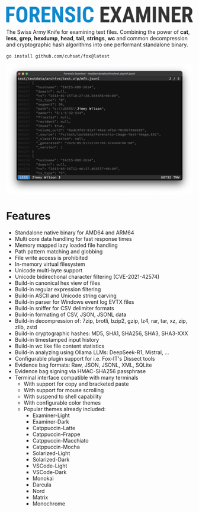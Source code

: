 ![](assets/title.png "Forensic Examiner")

The Swiss Army Knife for examining text files. Combining the power of **cat**, **less**, **grep**, **hexdump**, **head**, **tail**, **strings**, **wc** and common decompression and cryptographic hash algorithms into one performant standalone binary.

```console
go install github.com/cuhsat/fox@latest
```

![](assets/screen.png "Screenshot")

# Features
* Standalone native binary for AMD64 and ARM64
* Multi core data handling for fast response times
* Memory mapped lazy loaded file handling
* Path pattern matching and globbing
* File write access is prohibited
* In-memory virtual filesystem
* Unicode multi-byte support
* Unicode bidirectional character filtering (CVE-2021-42574)
* Build-in canonical hex view of files
* Build-in regular expression filtering
* Build-in ASCII and Unicode string carving
* Build-in parser for Windows event log EVTX files
* Build-in sniffer for CSV delimiter formats
* Build-in formating of CSV, JSON, JSONL data
* Build-in decompression of: 7zip, brotli, bzip2, gzip, lz4, rar, tar, xz, zip, zlib, zstd
* Build-in cryptographic hashes: MD5, SHA1, SHA256, SHA3, SHA3-XXX
* Build-in timestamped input history
* Build-in wc like file content statistics
* Build-in analyzing using Ollama LLMs: DeepSeek-R1, Mistral, ...
* Configurable plugin support for i.e. Fox-IT's Dissect tools
* Evidence bag formats: Raw, JSON, JSONL, XML, SQLite
* Evidence bag signing via HMAC-SHA256 passphrase
* Terminal interface compatible with many terminals
  * With support for copy and bracketed paste
  * With support for mouse scrolling
  * With suspend to shell capability
  * With configurable color themes
  * Popular themes already included:
    * Examiner-Light
    * Examiner-Dark
    * Catppuccin-Latte
    * Catppuccin-Frappe
    * Catppuccin-Macchiato
    * Catppuccin-Mocha
    * Solarized-Light
    * Solarized-Dark
    * VSCode-Light
    * VSCode-Dark
    * Monokai
    * Darcula
    * Nord
    * Matrix
    * Monochrome
